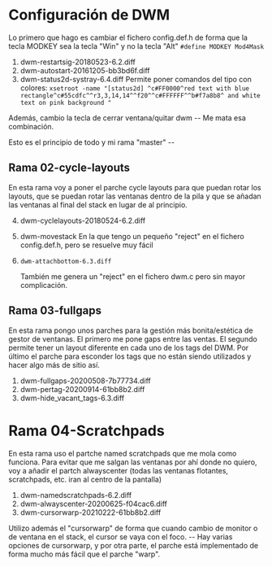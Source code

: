 # Configuración de DWM
Lo primero que hago es cambiar el fichero config.def.h de forma que la tecla MODKEY sea la tecla "Win" y no la tecla "Alt" `#define MODKEY Mod4Mask`

01. dwm-restartsig-20180523-6.2.diff
02. dwm-autostart-20161205-bb3bd6f.diff
03. dwm-status2d-systray-6.4.diff
  Permite poner comandos del tipo con colores: `xsetroot -name "[status2d] ^c#FF0000^red text with blue rectangle^c#55cdfc^^r3,3,14,14^^f20^^c#FFFFFF^^b#f7a8b8^ and white text on pink background "`
  
  Además, cambio la tecla de cerrar ventana/quitar dwm -- Me mata esa combinación.
  
  Esto es el principio de todo y mi rama "master" --
  
## Rama 02-cycle-layouts
En esta rama voy a poner el parche cycle layouts para que puedan rotar los layouts, que se puedan rotar las ventanas dentro de la pila y que se añadan las ventanas al final del stack en lugar de al principio.

04. dwm-cyclelayouts-20180524-6.2.diff
05. dwm-movestack 
	 En la que tengo un pequeño "reject" en el fichero config.def.h, pero se resuelve muy fácil

06. 	dwm-attachbottom-6.3.diff
  	También me genera un "reject" en el fichero dwm.c pero sin mayor complicación.

## Rama 03-fullgaps
En esta rama pongo unos parches para la gestión más bonita/estética de gestor de ventanas. El primero me pone gaps entre las ventas. El segundo permite tener un layout diferente en cada uno de los tags del DWM. Por último el parche para esconder los tags que no están siendo utilizados y hacer algo más de sitio así.

01. dwm-fullgaps-20200508-7b77734.diff
02. dwm-pertag-20200914-61bb8b2.diff
03. dwm-hide_vacant_tags-6.3.diff

# Rama 04-Scratchpads
En esta rama uso el partche named scratchpads que me mola como funciona. Para evitar que me salgan las ventanas por ahí donde no quiero, voy a añadir el partch alwayscenter (todas las ventanas flotantes, scratchpads, etc. iran al centro de la pantalla)

01. dwm-namedscratchpads-6.2.diff
02. dwm-alwayscenter-20200625-f04cac6.diff
03. dwm-cursorwarp-20210222-61bb8b2.diff

Utilizo además el "cursorwarp" de forma que cuando cambio de monitor o de ventana en el stack, el cursor se vaya con el foco. -- Hay varias opciones de cursorwarp, y por otra parte, el parche está implementado de forma mucho más fácil  que el parche "warp".

